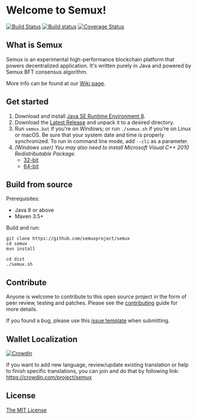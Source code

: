 # Welcome to Semux!

[![Build Status](https://travis-ci.org/semuxproject/semux.svg?branch=develop)](https://travis-ci.org/semuxproject/semux)
[![Build status](https://ci.appveyor.com/api/projects/status/y0kgfqch4u79er1k?svg=true)](https://ci.appveyor.com/project/semux/semux)
[![Coverage Status](https://coveralls.io/repos/github/semuxproject/semux/badge.svg?branch=develop)](https://coveralls.io/github/semuxproject/semux)


## What is Semux

Semux is an experimental high-performance blockchain platform that powers decentralized application. It's written purely in Java and powered by Semux BFT consensus algorithm.

More info can be found at our [Wiki page](https://github.com/semuxproject/semux/wiki).


## Get started

1. Download and install [Java SE Runtime Environment 8](http://www.oracle.com/technetwork/java/javase/downloads/jre8-downloads-2133155.html).
2. Download the [Latest Release](https://github.com/semuxproject/semux/releases) and unpack it to a desired directory.
3. Run ``semux.bat`` if you're on Windows; or run ``./semux.sh`` if you're on Linux or macOS. Be sure that your system date and time is properly synchronized. To run in command line mode, add ``--cli`` as a parameter.
4. *(Windows user) You may also need to install Microsoft Visual C++ 2010 Redistributable Package.*
    - [32-bit](http://www.microsoft.com/en-us/download/details.aspx?id=5555)
    - [64-bit](https://www.microsoft.com/en-us/download/details.aspx?id=14632)


## Build from source

Prerequisites:
* Java 8 or above
* Maven 3.5+

Build and run:
```
git clone https://github.com/semuxproject/semux
cd semux
mvn install

cd dist
./semux.sh
```


## Contribute

Anyone is welcome to contribute to this open source project in the form of peer review, testing and patches. Please see the [contributing](./.github/contributing.md) guide for more details.

If you found a bug, please use this [issue template](./.github/issue_template.md) when submitting.


## Wallet Localization

[![Crowdin](https://d322cqt584bo4o.cloudfront.net/semux/localized.svg)](https://crowdin.com/project/semux)

If you want to add new language, review/update existing translation or help to finish specific translations, you can join and do that by following link:
https://crowdin.com/project/semux


## License

[The MIT License](./LICENSE)
